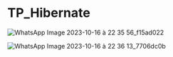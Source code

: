 # TP_Hibernate
![WhatsApp Image 2023-10-16 à 22 35 56_f15ad022](https://github.com/roaeldhimni/TP_Hibernate/assets/128164812/005b6e21-eb1e-4378-a711-a4eef4ce2dc5)

![WhatsApp Image 2023-10-16 à 22 36 13_7706dc0b](https://github.com/roaeldhimni/TP_Hibernate/assets/128164812/d2a33f46-ca74-4f80-8faa-b94d35deaa53)



